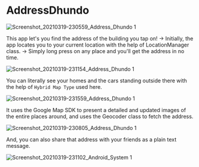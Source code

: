 # AddressDhundo

![Screenshot_20210319-230559_Address_Dhundo 1](https://user-images.githubusercontent.com/68546615/111857605-aac38600-8958-11eb-81e8-8bec488d1555.jpg)

This app let's you find the address of the building you tap on!
-> Initially, the app locates you to your current location with the help of LocationManager class.
-> Simply long press on any place and you'll get the address in no time.

![Screenshot_20210319-231154_Address_Dhundo 1](https://user-images.githubusercontent.com/68546615/111857628-cf1f6280-8958-11eb-8a00-b5a719db082a.jpg)

You can literally see your homes and the cars standing outside there with the help of `Hybrid Map Type` used here.

![Screenshot_20210319-231559_Address_Dhundo 1](https://user-images.githubusercontent.com/68546615/111857635-d8a8ca80-8958-11eb-8e32-700447ca6bce.jpg)

It uses the Google Map SDK to present a detailed and updated images of the entire places around, 
and uses the Geocoder class to fetch the address.

![Screenshot_20210319-230805_Address_Dhundo 1](https://user-images.githubusercontent.com/68546615/111857615-bd3dbf80-8958-11eb-8a65-995c2b651399.jpg)

And, you can also share that address with your friends as a plain text message.

![Screenshot_20210319-231102_Android_System 1](https://user-images.githubusercontent.com/68546615/111857620-c6c72780-8958-11eb-93c4-6eb2a5249f83.jpg)
